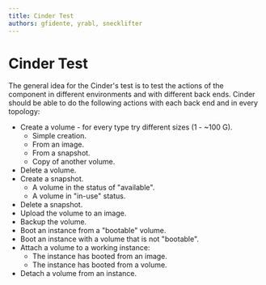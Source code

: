 ```yaml
---
title: Cinder Test
authors: gfidente, yrabl, snecklifter
---
```


# Cinder Test

The general idea for the Cinder's test is to test the actions of the component in different environments and with different back ends. Cinder should be able to do the following actions with each back end and in every topology:

*   Create a volume - for every type try different sizes (1 - ~100 G).
    -   Simple creation.
    -   From an image.
    -   From a snapshot.
    -   Copy of another volume.
*   Delete a volume.
*   Create a snapshot.
    -   A volume in the status of "available".
    -   A volume in "in-use" status.
*   Delete a snapshot.
*   Upload the volume to an image.
*   Backup the volume.
*   Boot an instance from a "bootable" volume.
*   Boot an instance with a volume that is not "bootable".
*   Attach a volume to a working instance:
    -   The instance has booted from an image.
    -   The instance has booted from a volume.
*   Detach a volume from an instance.
